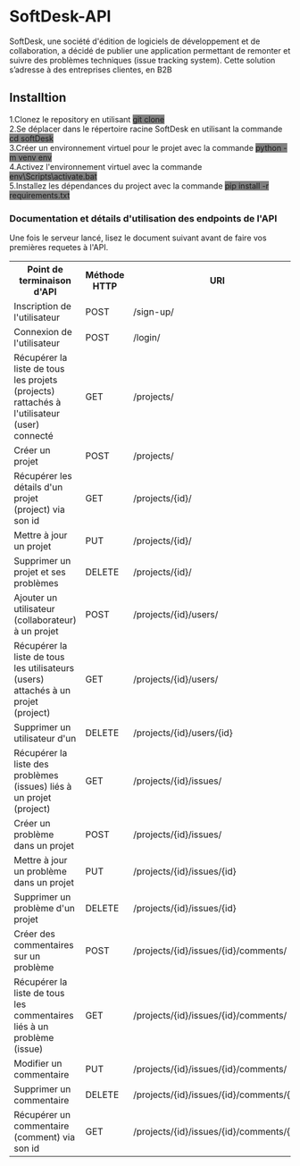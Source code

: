 <!DOCTYPE html>
<html>
<head>
</head>
<body>
	<h1>SoftDesk-API</h1>
	<p>
		SoftDesk, une société d'édition de logiciels de développement et de collaboration, a décidé de publier une application permettant de remonter et suivre des problèmes techniques (issue tracking system). Cette solution s’adresse à des entreprises clientes, en B2B
	</p>
	<h2>Installtion</h2>
	<p>
		1.Clonez le repository en utilisant <span style="background:grey;">git clone</span><br>
		2.Se déplacer dans le répertoire racine SoftDesk en utilisant la commande <span style="background:grey">cd softDesk</span><br>
		3.Créer un environnement virtuel pour le projet avec la commande <span style="background:grey">python -m venv env</span><br>
		4.Activez l'environnement virtuel avec la commande <span style="background:grey">env\Scripts\activate.bat</span><br>
		5.Installez les dépendances du project avec la commande <span style="background:grey">pip install -r requirements.txt</span><br>
	</p>
	<h3>Documentation et détails d'utilisation des endpoints de l'API</h3>
	<p>
		Une fois le serveur lancé, lisez le document  suivant avant de faire vos premières requetes à l'API.<br>
	</p>
	<table>
		<tr>
			<th>Point de terminaison d'API</th>
			<th>Méthode HTTP</th>
			<th>URI</th>
		</tr>
		<tr>
			<td>Inscription de l'utilisateur</td>
			<td>POST</td>
			<td>/sign-up/</td>
		</tr>
		<tr>
			<td>Connexion de l'utilisateur</td>
			<td>POST</td>
			<td>/login/</td>
		</tr>
		<tr>
			<td>Récupérer la liste de tous les projets (projects) rattachés à l'utilisateur (user) connecté</td>
			<td>GET</td>
			<td>/projects/</td>
		</tr>
		<tr>
			<td>Créer un projet</td>
			<td>POST</td>
			<td>/projects/</td>
		</tr>
		<tr>
			<td>Récupérer les détails d'un projet (project) via son id</td>
			<td>GET</td>
			<td>/projects/{id}/</td>
		</tr>
		<tr>
			<td>Mettre à jour un projet</td>
			<td>PUT</td>
			<td>/projects/{id}/</td>
		</tr>
		<tr>
			<td>Supprimer un projet et ses problèmes</td>
			<td>DELETE</td>
			<td>/projects/{id}/</td>
		</tr>
		<tr>
			<td>Ajouter un utilisateur (collaborateur) à un projet</td>
			<td>POST</td>
			<td>/projects/{id}/users/</td>
		</tr>
		<tr>
			<td>Récupérer la liste de tous les utilisateurs (users) attachés à un projet (project)</td>
			<td>GET</td>
			<td>/projects/{id}/users/</td>
		</tr>
		<tr>
			<td>Supprimer un utilisateur d'un</td>
			<td>DELETE</td>
			<td>/projects/{id}/users/{id}</td>
		</tr>
		<tr>
			<td>Récupérer la liste des problèmes (issues) liés à un projet (project)</td>
			<td>GET</td>
			<td>/projects/{id}/issues/</td>
		</tr>
		<tr>
			<td>Créer un problème dans un projet</td>
			<td>POST</td>
			<td>/projects/{id}/issues/</td>
		</tr>
		<tr>
			<td>Mettre à jour un problème dans un projet</td>
			<td>PUT</td>
			<td>/projects/{id}/issues/{id}</td>
		</tr>
		<tr>
			<td>Supprimer un problème d'un projet</td>
			<td>DELETE</td>
			<td>/projects/{id}/issues/{id}</td>
		</tr>
		<tr>
			<td>Créer des commentaires sur un problème</td>
			<td>POST</td>
			<td>/projects/{id}/issues/{id}/comments/</td>
		</tr>
		<tr>
			<td>Récupérer la liste de tous les commentaires liés à un problème (issue)</td>
			<td>GET</td>
			<td>/projects/{id}/issues/{id}/comments/</td>
		</tr>
		<tr>
			<td>Modifier un commentaire</td>
			<td>PUT</td>
			<td>/projects/{id}/issues/{id}/comments/</td>
		</tr>
		<tr>
			<td>Supprimer un commentaire</td>
			<td>DELETE</td>
			<td>/projects/{id}/issues/{id}/comments/{id}</td>
		</tr>
		<tr>
			<td>Récupérer un commentaire (comment) via son id</td>
			<td>GET</td>
			<td>/projects/{id}/issues/{id}/comments/{id}</td>
		</tr>
	</table>
</body>
</html>